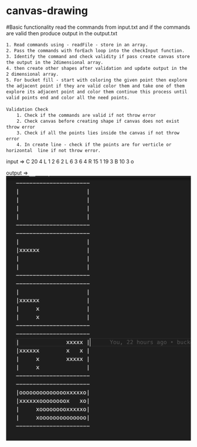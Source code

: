# canvas-drawing
 #Basic functionality read the commands from input.txt and if the commands are valid then produce output in the output.txt
    
    1. Read commands using - readFile - store in an array.
    2. Pass the commands with forEach loop into the checkInput function.
    3. Identify the command and check validity if pass create canvas store the output in the 2dimensional array.
    4. then create other shapes after validation and update output in the 2 dimensional array.
    5. For bucket fill - start with coloring the given point then explore the adjacent point if they are valid color them and take one of them explore its adjacent point and color them continue this process until valid points end and color all the need points.

    Validation Check
        1. Check if the commands are valid if not throw error
        2. Check canvas before creating shape if canvas does not exist throw error
        3. Check if all the points lies inside the canvas if not throw error
        4. In create line - check if the points are for verticle or horizontal  line if not throw error.

input =>
        C 20 4
        L 1 2 6 2
        L 6 3 6 4
        R 15 1 19 3
        B 10 3 o


output =>
<img src="./src/data/output.png" alt="output"/>
